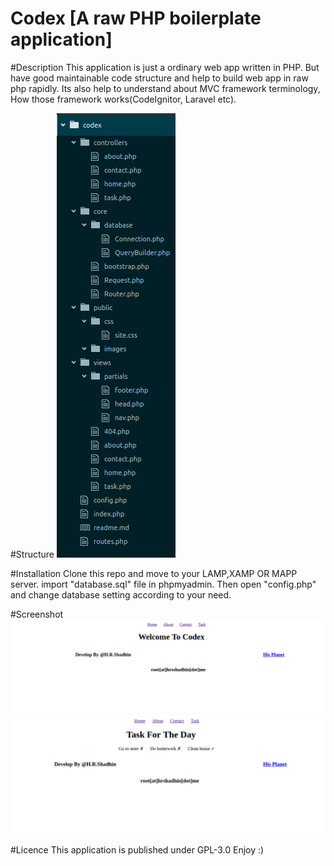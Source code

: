 Codex [A raw PHP boilerplate application]
==========================================

#Description
  This application is just a ordinary web app written in PHP.
  But have good maintainable code structure and help to build
  web app in raw php rapidly. Its also help to understand about
  MVC framework terminology, How those framework works(CodeIgnitor,
  Laravel etc).

#Structure
<img src="public/images/codex.png">

#Installation
  Clone this repo and move to your LAMP,XAMP OR MAPP server.
  import "database.sql" file in phpmyadmin. Then open "config.php"
  and change database setting according to your need.

#Screenshot
<img src="public/images/1.png">
<img src="public/images/2.png">


#Licence
  This application is published under GPL-3.0
Enjoy :)
